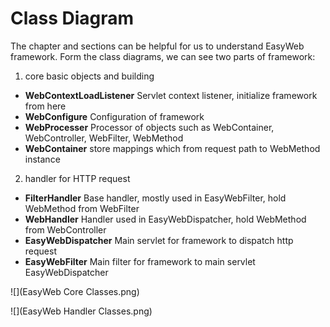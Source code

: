 # Class Diagram

The chapter and sections can be helpful for us to understand EasyWeb framework.
Form the class diagrams, we can see two parts of framework:
1. core basic objects and building
  * **WebContextLoadListener** Servlet context listener, initialize framework from here
  * **WebConfigure** Configuration of framework
  * **WebProcesser** Processor of objects such as WebContainer, WebController, WebFilter, WebMethod
  * **WebContainer** store mappings which from request path to WebMethod instance
2. handler for HTTP request
  * **FilterHandler** Base handler, mostly used in EasyWebFilter, hold WebMethod from WebFilter
  * **WebHandler** Handler used in EasyWebDispatcher, hold WebMethod from WebController
  * **EasyWebDispatcher** Main servlet for framework to dispatch http request
  * **EasyWebFilter** Main filter for framework to main servlet EasyWebDispatcher



![](EasyWeb Core Classes.png)


![](EasyWeb Handler Classes.png)
